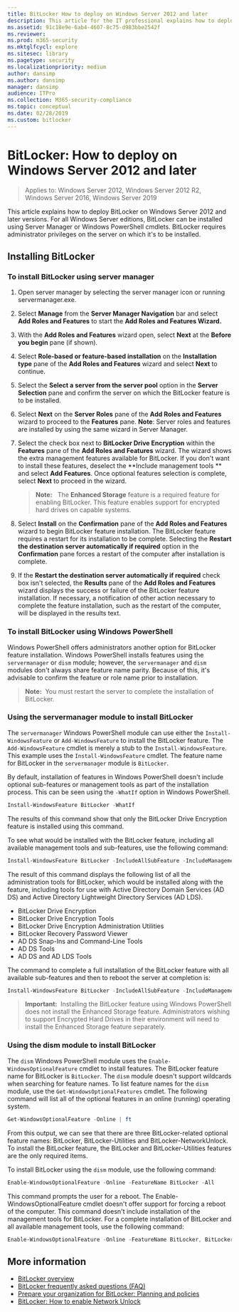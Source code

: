 ```yaml
---
title: BitLocker How to deploy on Windows Server 2012 and later
description: This article for the IT professional explains how to deploy BitLocker and Windows Server 2012 and later
ms.assetid: 91c18e9e-6ab4-4607-8c75-d983bbe2542f
ms.reviewer: 
ms.prod: m365-security
ms.mktglfcycl: explore
ms.sitesec: library
ms.pagetype: security
ms.localizationpriority: medium
author: dansimp
ms.author: dansimp
manager: dansimp
audience: ITPro
ms.collection: M365-security-compliance
ms.topic: conceptual
ms.date: 02/28/2019
ms.custom: bitlocker
---
```


# BitLocker: How to deploy on Windows Server 2012 and later

> Applies to: Windows Server 2012, Windows Server 2012 R2, Windows Server 2016, Windows Server 2019

This article explains how to deploy BitLocker on Windows Server 2012 and later versions. For all Windows Server editions, BitLocker can be installed using Server Manager or Windows PowerShell cmdlets. BitLocker requires administrator privileges on the server on which it's to be installed.

## <a href="" id="installing-bitlocker-"></a>Installing BitLocker

### <a href="" id="bkmk-blinstallsrvmgr"></a>To install BitLocker using server manager

1.  Open server manager by selecting the server manager icon or running servermanager.exe.
2.  Select **Manage** from the **Server Manager Navigation** bar and select **Add Roles and Features** to start the **Add Roles and Features Wizard.**
3.  With the **Add Roles and Features** wizard open, select **Next** at the **Before you begin** pane (if shown).
4.  Select **Role-based or feature-based installation** on the **Installation type** pane of the **Add Roles and Features** wizard and select **Next** to continue.
5.  Select the **Select a server from the server pool** option in the **Server Selection** pane and confirm the server on which the BitLocker feature is to be installed.
6.  Select **Next** on the **Server Roles** pane of the **Add Roles and Features** wizard to proceed to the **Features** pane.
 **Note**: Server roles and features are installed by using the same wizard in Server Manager.
7.  Select the check box next to **BitLocker Drive Encryption** within the **Features** pane of the **Add Roles and Features** wizard. The wizard shows the extra management features available for BitLocker. If you don't want to install these features, deselect the **Include management tools 
** and select **Add Features**. Once optional features selection is complete, select **Next** to proceed in the wizard.

    > **Note:**      The **Enhanced Storage** feature is a required feature for enabling BitLocker. This feature enables support for encrypted hard drives on capable systems.
     
8.  Select **Install** on the **Confirmation** pane of the **Add Roles and Features** wizard to begin BitLocker feature installation. The BitLocker feature requires a restart for its installation to be complete. Selecting the **Restart the destination server automatically if required** option in the **Confirmation** pane forces a restart of the computer after installation is complete.
9.  If the **Restart the destination server automatically if required** check box isn't selected, the **Results** pane of the **Add Roles and Features** wizard displays the success or failure of the BitLocker feature installation. If necessary, a notification of other action necessary to complete the feature installation, such as the restart of the computer, will be displayed in the results text.

### <a href="" id="bkmk-blinstallwps"></a>To install BitLocker using Windows PowerShell

Windows PowerShell offers administrators another option for BitLocker feature installation. Windows PowerShell installs features using the `servermanager` or `dism` module; however, the `servermanager` and `dism` modules don't always share feature name parity. Because of this, it's advisable to confirm the feature or role name prior to installation.

>**Note:**  You must restart the server to complete the installation of BitLocker.
 
### Using the servermanager module to install BitLocker

The `servermanager` Windows PowerShell module can use either the `Install-WindowsFeature` or `Add-WindowsFeature` to install the BitLocker feature. The `Add-WindowsFeature` cmdlet is merely a stub to the `Install-WindowsFeature`. This example uses the `Install-WindowsFeature` cmdlet. The feature name for BitLocker in the `servermanager` module is `BitLocker`. 

By default, installation of features in Windows PowerShell doesn't include optional sub-features or management tools as part of the installation process. This can be seen using the `-WhatIf` option in Windows PowerShell.

```powershell
Install-WindowsFeature BitLocker -WhatIf
```
The results of this command show that only the BitLocker Drive Encryption feature is installed using this command.

To see what would be installed with the BitLocker feature, including all available management tools and sub-features, use the following command:

```powershell
Install-WindowsFeature BitLocker -IncludeAllSubFeature -IncludeManagementTools -WhatIf | fl
```

The result of this command displays the following list of all the administration tools for BitLocker, which would be installed along with the feature, including tools for use with Active Directory Domain Services (AD DS) and Active Directory Lightweight Directory Services (AD LDS).

-   BitLocker Drive Encryption
-   BitLocker Drive Encryption Tools
-   BitLocker Drive Encryption Administration Utilities
-   BitLocker Recovery Password Viewer
-   AD DS Snap-Ins and Command-Line Tools
-   AD DS Tools
-   AD DS and AD LDS Tools

The command to complete a full installation of the BitLocker feature with all available sub-features and then to reboot the server at completion is:

```powershell
Install-WindowsFeature BitLocker -IncludeAllSubFeature -IncludeManagementTools -Restart
```

>**Important:**  Installing the BitLocker feature using Windows PowerShell does not install the Enhanced Storage feature. Administrators wishing to support Encrypted Hard Drives in their environment will need to install the Enhanced Storage feature separately.
 
### Using the dism module to install BitLocker

The `dism` Windows PowerShell module uses the `Enable-WindowsOptionalFeature` cmdlet to install features. The BitLocker feature name for BitLocker is `BitLocker`. The `dism` module doesn't support wildcards when searching for feature names. To list feature names for the `dism` module, use the `Get-WindowsOptionalFeatures` cmdlet. The following command will list all of the optional features in an online (running) operating system.

```powershell
Get-WindowsOptionalFeature -Online | ft
```

From this output, we can see that there are three BitLocker-related optional feature names: BitLocker, BitLocker-Utilities and BitLocker-NetworkUnlock. To install the BitLocker feature, the BitLocker and BitLocker-Utilities features are the only required items.

To install BitLocker using the `dism` module, use the following command:

```powershell
Enable-WindowsOptionalFeature -Online -FeatureName BitLocker -All
```

This command prompts the user for a reboot. The Enable-WindowsOptionalFeature cmdlet doesn't offer support for forcing a reboot of the computer. This command doesn't include installation of the management tools for BitLocker. For a complete installation of BitLocker and all available management tools, use the following command:

```powershell
Enable-WindowsOptionalFeature -Online -FeatureName BitLocker, BitLocker-Utilities -All
```
## More information

- [BitLocker overview](bitlocker-overview.md)
- [BitLocker frequently asked questions (FAQ)](bitlocker-frequently-asked-questions.yml)
- [Prepare your organization for BitLocker: Planning and policies](prepare-your-organization-for-bitlocker-planning-and-policies.md)
- [BitLocker: How to enable Network Unlock](bitlocker-how-to-enable-network-unlock.md)
